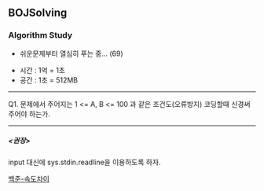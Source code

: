 ## BOJSolving 
### Algorithm Study

 - 쉬운문제부터 열심히 푸는 중... (69)

  * 시간 : 1억 = 1초
  * 공간 : 1초 = 512MB

* * *

Q1. 문제에서 주어지는 1 <= A, B <= 100 과 같은 조건도(오류방지) 코딩할때 신경써주어야 하는가.

* * *
##### <권장>
input 대신에 sys.stdin.readline을 이용하도록 하자. 

[백준-속도차이](https://www.acmicpc.net/blog/view/56)